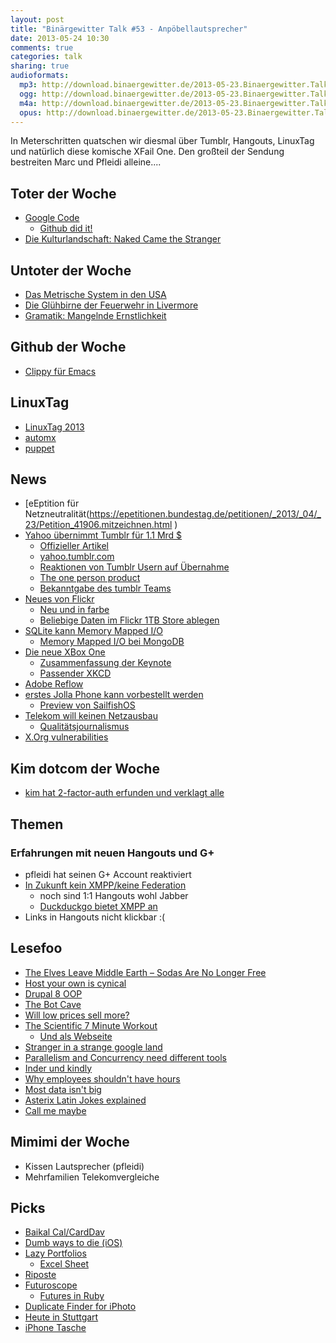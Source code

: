 ```yaml
---
layout: post
title: "Binärgewitter Talk #53 - Anpöbellautsprecher"
date: 2013-05-24 10:30
comments: true
categories: talk
sharing: true
audioformats:
  mp3: http://download.binaergewitter.de/2013-05-23.Binaergewitter.Talk.53.mp3
  ogg: http://download.binaergewitter.de/2013-05-23.Binaergewitter.Talk.53.ogg
  m4a: http://download.binaergewitter.de/2013-05-23.Binaergewitter.Talk.53.m4a
  opus: http://download.binaergewitter.de/2013-05-23.Binaergewitter.Talk.53.opus
---
```

In Meterschritten quatschen wir diesmal über Tumblr, Hangouts, LinuxTag und natürlich diese komische XFail One. Den großteil der Sendung bestreiten Marc und Pfleidi alleine....

## Toter der Woche

- [Google Code](http://thenextweb.com/google/2013/05/22/google-codes-download-option-deprecated-due-to-misuse-only-existing-project-downloads-to-be-kept-after-january-15/ )
    * [Github did it!]( https://github.com/blog/1302-goodbye-uploads )
- [Die Kulturlandschaft: Naked Came the Stranger]( http://en.wikipedia.org/wiki/Naked_Came_the_Stranger )

## Untoter der Woche

- [Das Metrische System in den USA]( http://en.wikipedia.org/wiki/Mendenhall_Order )
- [Die Glühbirne der Feuerwehr in Livermore]( http://blogs.wallstreetjournal.de/die_seite_drei/2013/05/21/an-aus-an-aus-und-am-ende-leuchtet-sie-doch-noch/ )
- [Gramatik: Mangelnde Ernstlichkeit](http://dejure.org/gesetze/BGB/118.html)

## Github der Woche

- [Clippy für Emacs]( https://github.com/Fuco1/clippy.el )

## LinuxTag

- [LinuxTag 2013](http://linuxtag.de/2013/ )
- [automx](http://automx.org/ )
- [puppet](https://puppetlabs.com/ )

## News

- [eEptition für Netzneutralität(https://epetitionen.bundestag.de/petitionen/_2013/_04/_23/Petition_41906.mitzeichnen.html )
- [Yahoo übernimmt Tumblr für 1.1 Mrd $]( http://www.bbc.co.uk/news/business-22591026 )
    * [Offizieller Artikel]( http://finance.yahoo.com/news/yahoo-acquire-tumblr-120000116.html )
    * [yahoo.tumblr.com]( http://yahoo.tumblr.com/ )
    * [Reaktionen von Tumblr Usern auf Übernahme]( http://www.tumblr.com/tagged/yahoo )
    * [The one person product]( http://www.marco.org/2013/05/20/one-person-product )
    * [Bekanntgabe des tumblr Teams]( http://staff.tumblr.com/post/50902268806/news )
- [Neues von Flickr]( http://yahoo.tumblr.com/post/50934634700/your-world-in-full-resolution )
    * [Neu und in farbe]( http://blog.flickr.net/en/2013/05/20/a-better-brighter-flickr/ )
    * [Beliebige Daten im Flickr 1TB Store ablegen]( https://github.com/ricardobeat/filr )
- [SQLite kann Memory Mapped I/O]( http://www.sqlite.org/releaselog/3_7_17.html )
    * [Memory Mapped I/O bei MongoDB]( http://docs.mongodb.org/manual/faq/storage/ )
- [Die neue XBox One](http://www.wired.com/gadgetlab/2013/05/xbox-one/ )
  * [Zusammenfassung der Keynote]( http://kotaku.com/the-entire-xbox-one-reveal-summed-up-in-1-5-hilarious-509197649 )
  * [Passender XKCD]( http://xkcd.com/1215/ )
- [Adobe Reflow]( http://www.aaronshekey.com/reflow/ )
- [erstes Jolla Phone kann vorbestellt werden](http://www.heise.de/newsticker/meldung/Erstes-Smartphone-mit-Sailfish-OS-1866099.html )
    * [Preview von SailfishOS]( http://www.youtube.com/watch?v=zxv7iXwIgno )
- [Telekom will keinen Netzausbau]( http://www.heise.de/newsticker/meldung/Telekom-prueft-Abkehr-vom-Festnetz-fuer-bestimmte-Neubaugebiete-1866012.html )
    * [Qualitätsjournalismus]( http://www.heise.de/newsticker/meldung/Telekom-legt-Drahtlos-Plaene-fuer-Neubaugebiete-auf-Eis-1867057.html )
- [X.Org vulnerabilities]( http://lists.x.org/archives/xorg-devel/2013-May/036276.html )    

## Kim dotcom der Woche

* [kim hat 2-factor-auth erfunden und verklagt alle](http://www.golem.de/news/kim-dotcom-google-facebook-twitter-verletzen-mein-patent-1305-99399.html )

## Themen

### Erfahrungen mit neuen Hangouts und G+

- pfleidi hat seinen G+ Account reaktiviert
- [In Zukunft kein XMPP/keine Federation]( http://www.heise.de/newsticker/meldung/Googles-Chat-Client-kappt-Jabber-Kompatibilitaet-1866059.html )
    * noch sind 1:1 Hangouts wohl Jabber
    * [Duckduckgo bietet XMPP an]( https://dukgo.com/blog/xmpp-services-at-duckduckgo )
- Links in Hangouts nicht klickbar :(

## Lesefoo

- [The Elves Leave Middle Earth – Sodas Are No Longer Free]( http://steveblank.com/2009/12/21/the-elves-leave-middle-earth-%E2%80%93-soda%E2%80%99s-are-no-longer-free/ )
- [Host your own is cynical]( http://tante.cc/2013/05/20/host-your-own-is-cynical/ )
- [Drupal 8 OOP]( http://msonnabaum.github.io/d8-oop-presentation/ )
- [The Bot Cave]( http://tinyletter.com/thoughtbot )
- [Will low prices sell more?]( http://unicornfree.com/2011/will-low-prices-sell-more )
- [The Scientific 7 Minute Workout]( http://well.blogs.nytimes.com/2013/05/09/the-scientific-7-minute-workout/ )
    * [Und als Webseite]( http://7-min.com/ )
- [Stranger in a strange google land]( http://blog.robrhyne.com/post/50701471567/stranger-in-a-strange-google-land )
- [Parallelism and Concurrency need different tools]( http://www.yosefk.com/blog/parallelism-and-concurrency-need-different-tools.html )
- [Inder und kindly]( http://english.stackexchange.com/questions/14478/indian-english-usage-of-kindly )
- [Why employees shouldn't have hours]( http://www.linkedin.com/today/post/article/20130430145142-5799319-why-employees-shouldn-t-have-hours )
- [Most data isn't big]( http://qz.com/81661/most-data-isnt-big-and-businesses-are-wasting-money-pretending-it-is/ )
- [Asterix Latin Jokes explained]( http://www.andrewgirardin.com/asterix-latin-jokes-explained.html )
- [Call me maybe]( http://aphyr.com/tags/jepsen )

## Mimimi der Woche

- Kissen Lautsprecher (pfleidi)
- Mehrfamilien Telekomvergleiche

## Picks

- [Baikal Cal/CardDav]( http://baikal-server.com/ )
- [Dumb ways to die (iOS)]( https://itunes.apple.com/de/app/dumb-ways-to-die/id639930688?l=en&mt=8 )
- [Lazy Portfolios]( http://www.marketwatch.com/lazyportfolio/ )
    * [Excel Sheet]( https://docs.google.com/a/acquia.com/spreadsheet/ccc?key=0AiPoZ9czoEMWdDVxWU1LN3Y4LU84SmNGUS1PMzdyQ0E#gid=0 )
- [Riposte]( http://riposteapp.net/ )
- [Futuroscope]( https://github.com/codegram/futuroscope )
    * [Futures in Ruby]( http://tx.pignata.com/2012/11/concurrency-patterns-in-ruby-futures.html )
- [Duplicate Finder for iPhoto]( https://itunes.apple.com/de/app/duplicate-cleaner-for-iphoto/id586862299?l=en&mt=12 )
- [Heute in Stuttgart]( http://www.heuteinstuttgart.de/ )
- [iPhone Tasche]( http://www.raedan.de/handytaschen-coffee-royale-p-55.html )





